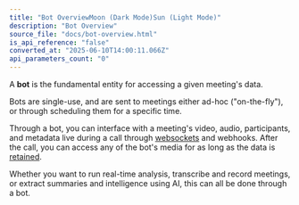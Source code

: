 ```yaml
---
title: "Bot OverviewMoon (Dark Mode)Sun (Light Mode)"
description: "Bot Overview"
source_file: "docs/bot-overview.html"
is_api_reference: "false"
converted_at: "2025-06-10T14:00:11.066Z"
api_parameters_count: "0"
---
```

A **bot** is the fundamental entity for accessing a given meeting's data.

Bots are single-use, and are sent to meetings either ad-hoc ("on-the-fly"), or through scheduling them for a specific time.

Through a bot, you can interface with a meeting's video, audio, participants, and metadata live during a call through [websockets](/docs/real-time-audio-protocol) and webhooks. After the call, you can access any of the bot's media for as long as the data is [retained](/docs/data-retention).

Whether you want to run real-time analysis, transcribe and record meetings, or extract summaries and intelligence using AI, this can all be done through a bot.
